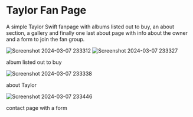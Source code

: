 # Taylor Fan Page
A simple Taylor Swift fanpage with albums listed out to buy, an about section, a gallery and finally one last about page with info about the owner and a form to join the fan group.

![Screenshot 2024-03-07 233312](https://github.com/mahimapatel13/taylor-fan-page/assets/140256265/253881fa-aefb-4e34-ad8d-f31a5fa26a4b)
![Screenshot 2024-03-07 233327](https://github.com/mahimapatel13/taylor-fan-page/assets/140256265/6e9fcff7-e712-4ea5-b94c-62fbae2de25d)

album listed out to buy

![Screenshot 2024-03-07 233338](https://github.com/mahimapatel13/taylor-fan-page/assets/140256265/f5c4bb2f-cb45-4c92-b06a-757b4992b140)

about Taylor

![Screenshot 2024-03-07 233446](https://github.com/mahimapatel13/taylor-fan-page/assets/140256265/9e0de46a-fbe3-4c82-9fc7-d542304e47f0)

contact page with a form


